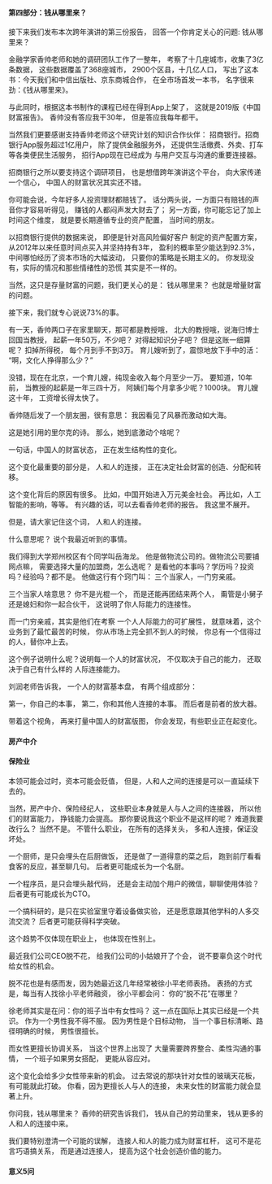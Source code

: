 #### 第四部分：钱从哪里来？
接下来我们发布本次跨年演讲的第三份报告，
回答一个你肯定关心的问题: 
钱从哪里来？

金融学家香帅老师和她的调研团队工作了一整年，
考察了十几座城市，收集了3亿条数据，
这些数据覆盖了368座城市，
2900个区县，十几亿人口，
写出了这本书：今天我们和中信出版社、京东商城合作，
在全市场首发一本书，
名字很来劲：《钱从哪里来》。

与此同时，根据这本书制作的课程已经在得到App上架了，
这就是2019版《中国财富报告》。
香帅没有答应我干30年，
但是答应我每年都干。

当然我们更要感谢支持香帅老师这个研究计划的知识合作伙伴：
招商银行。招商银行App服务超过1亿用户，
除了提供金融服务外，
还提供生活缴费、外卖、打车等各类便民生活服务，
招行App现在已经成为
与用户交互与沟通的重要连接器。

招商银行之所以要支持这个调研项目，
也是想借跨年演讲这个平台，
向大家传递一个信心，
中国人的财富状况其实还不错。

你可能会说，今年好多人投资理财都赔钱了。
话分两头说，一方面只有赔钱的声音你才容易听得见，
赚钱的人都闷声发大财去了；
另一方面，你可能忘记了加上时间这个维度，
就是要长期遵循专业的资产配置，
当时间的朋友。

以招商银行提供的数据来说，
即便是针对高风险偏好客户
制定的资产配置方案，
从2012年以来任意时间点买入并坚持持有3年，
盈利的概率至少能达到92.3%，
中间哪怕经历了资本市场的大幅波动，
只要你的策略是长期主义的。
你发现没有，实际的情况和那些情绪性的恐慌
其实是不一样的。

当然，这只是存量财富的问题，我们更关心的是：
钱从哪里来？
也就是增量财富的问题。

接下来，我们就专心说说73%的事。

有一天，香帅两口子在家里聊天，那可都是教授哦，
北大的教授哦，说海归博士回国当教授，
起薪一年50万，不少吧？
对得起知识分子吧？
但是这账一细算呢？
扣掉所得税，
每个月到手不到3万。
育儿嫂听到了，震惊地放下手中的活：
“啊，文化人挣得那么少？”

没错，现在在北京，一个育儿嫂，纯现金收入每个月至少一万。
要知道，10年前，
当教授的起薪是一年三四十万，
阿姨们每个月拿多少呢？1000块。
育儿嫂这十年，
工资增长得太快了。

香帅随后发了一个朋友圈，很有意思：
我因看见了风暴而激动如大海。

这是她引用的里尔克的诗。
那么，她到底激动个啥呢？

一句话，中国人的财富状态，
正在发生结构性的变化。

这个变化最重要的部分是，
人和人的连接，
正在决定社会财富的创造、分配和转移。

这个变化背后的原因有很多。
比如，中国开始进入万元美金社会。
再比如，人工智能的影响，等等。
有兴趣的话，可以去看香帅老师的报告。
我这里不展开。

但是，请大家记住这个词，
人和人的连接。

什么意思呢？
说个我最近听到的事情。

我们得到大学郑州校区有个同学叫岳海龙。
他是做物流公司的。做物流公司要铺网点嘛，
需要选择大量的加盟商，怎么选呢？
是看他的本事吗？学历吗？投资吗？经验吗？都不是。
他做这行有个窍门叫：
三个当家人，一门穷亲戚。

三个当家人啥意思？
你不是光棍一个，
而是还能再团结来两个人，
甭管是小舅子还是媳妇和你一起合伙干，
这说明了你人际能力的连接性。

而一门穷亲戚，其实是他们在考察
一个人人际能力的可扩展性，
就意味着，这个业务到了最忙最苦的时候，
你从市场上完全抓不到人的时候，
你总有一个信得过的人，替你冲上去。

这个例子说明什么呢？说明每一个人的财富状况，
不仅取决于自己的能力，
还取决于自己有什么样的
人际连接能力。

刘润老师告诉我，
一个人的财富基本盘，
有两个组成部分：

第一，你自己的本事，
第二，你和其他人连接的本事。
而后者是前者的放大器。

带着这个视角，
再来打量中国人的财富版图，
你会发现，有些职业正在起变化。

#### 房产中介

#### 保险业
本领可能会过时，资本可能会贬值，
但是，人和人之间的连接是可以一直延续下去的。

当然，房产中介、保险经纪人，
这些职业本身就是人与人之间的连接器，
所以他们的财富能力，
挣钱能力会提高。
那你要说我这个职业不是这样的呢？
难道我要改行么？
当然不是。
不管什么职业，
在所有的选择关头，
多和人连接，保证没坏处。

一个厨师，是只会埋头在后厨做饭，
还是做了一道得意的菜之后，
跑到前厅看看食客的反应，甚至聊几句。
后者更可能成长为一个名厨。

一个程序员，是只会埋头敲代码，
还是会主动加个用户的微信，聊聊使用体验？
后者更有可能成长为CTO。

一个搞科研的，是只在实验室里守着设备做实验，
还是愿意跟其他学科的人多交流交流？
后者更可能获得科学突破。

这个趋势不仅体现在职业上，
也体现在性别上。

最近我们公司CEO脱不花，
给我们公司的小姑娘开了个会，
说不要辜负这个时代给女性的机会。

脱不花也是有感而发，因为她最近这几年经常被徐小平老师表扬。
表扬的方式是，每当有人找徐小平老师融资，
徐小平都会问：
你的“脱不花”在哪里？

徐老师其实是在问：你的班子当中有女性吗？
这一点在国际上其实已经是一个共识。
作为一个男性我不得不服。
因为男性是个目标动物，
当一个事目标清晰、路径明确的时候，
男性很擅长。

而女性更擅长协调关系，
当这个世界上出现了
大量需要跨界整合、柔性沟通的事情，
一个班子如果男女搭配，
更能从容应对。

这个变化会给多少女性带来新的机会。
过去常说的那块针对女性的玻璃天花板，
有可能就此打破。
你看，因为更擅长人与人的连接，
未来女性的财富能力就会显著上升。

你问我，钱从哪里来？
香帅的研究告诉我们，
钱从自己的劳动里来，
钱从更多的人和人的连接中来。

我们要特别澄清一个可能的误解，
连接人和人的能力成为财富杠杆，
这可不是花言巧语搞关系，
而是通过连接人，
提高为这个社会创造价值的能力。

#### 意义5问
